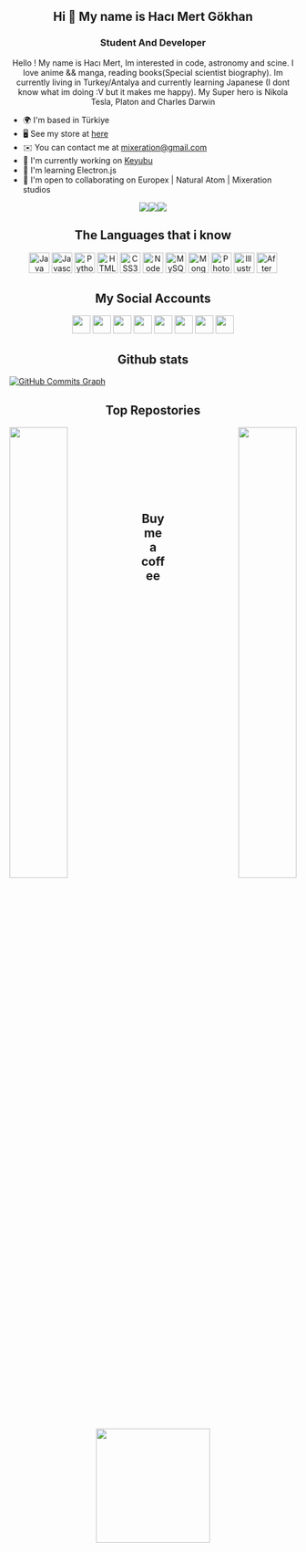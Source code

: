 <h2 align="center">Hi 👋 My name is Hacı Mert Gökhan</h2>
<h3 align="center">Student And Developer</h3>

<p align="center">Hello ! My name is Hacı Mert, Im interested in code, astronomy and scine. I love anime && manga, reading books(Special scientist biography). Im currently living in Turkey/Antalya and currently learning Japanese (I dont know what im doing :V but it makes me happy). My Super hero is Nikola Tesla, Platon and Charles Darwin</p>

* 🌍  I'm based in Türkiye
* 🖥️  See my store at [here](http://europex.store/)
* ✉️  You can contact me at [mixeration@gmail.com](mailto:mixeration@gmail.com)
* 🚀  I'm currently working on [Keyubu](http://keyubu.com)
* 🧠  I'm learning Electron.js
* 🤝  I'm open to collaborating on Europex | Natural Atom | Mixeration studios

<p align="center"><a href="https://www.twitter.com/m1xeration" target="_blank" rel="noreferrer"><img
src="https://img.shields.io/twitter/follow/m1xeration?logo=twitter&style=for-the-badge&color=0891b2&labelColor=1c1917"
/></a><a href="https://www.github.com/mixeration" target="_blank" rel="noreferrer"><img
src="https://img.shields.io/github/followers/mixeration?logo=github&style=for-the-badge&color=0891b2&labelColor=1c1917" /></a><a href="https://www.twitch.tv/mixeration" target="_blank" rel="noreferrer"><img
src="https://img.shields.io/twitch/status/mixeration?logo=twitchsx&style=for-the-badge&color=0891b2&labelColor=1c1917&label=TWITCH+STATUS" /></a></p>

<h2 align="center">The Languages that i know</h2>

<p align="center">
<a href="https://www.oracle.com/java/" target="_blank" rel="noreferrer"><img src="https://raw.githubusercontent.com/danielcranney/readme-generator/main/public/icons/skills/java-colored.svg" width="36" height="36" alt="Java" /></a>
<a href="https://developer.mozilla.org/en-US/docs/Web/JavaScript" target="_blank" rel="noreferrer"><img src="https://raw.githubusercontent.com/danielcranney/readme-generator/main/public/icons/skills/javascript-colored.svg" width="36" height="36" alt="Javascript" /></a>
<a href="https://www.python.org/" target="_blank" rel="noreferrer"><img src="https://raw.githubusercontent.com/danielcranney/readme-generator/main/public/icons/skills/python-colored.svg" width="36" height="36" alt="Python" /></a>
<a href="https://developer.mozilla.org/en-US/docs/Glossary/HTML5" target="_blank" rel="noreferrer"><img src="https://raw.githubusercontent.com/danielcranney/readme-generator/main/public/icons/skills/html5-colored.svg" width="36" height="36" alt="HTML5" /></a>
<a href="https://www.w3.org/TR/CSS/#css" target="_blank" rel="noreferrer"><img src="https://raw.githubusercontent.com/danielcranney/readme-generator/main/public/icons/skills/css3-colored.svg" width="36" height="36" alt="CSS3" /></a>
<a href="https://nodejs.org/en/" target="_blank" rel="noreferrer"><img src="https://raw.githubusercontent.com/danielcranney/readme-generator/main/public/icons/skills/nodejs-colored.svg" width="36" height="36" alt="NodeJS" /></a>
<a href="https://www.mysql.com/" target="_blank" rel="noreferrer"><img src="https://raw.githubusercontent.com/danielcranney/readme-generator/main/public/icons/skills/mysql-colored.svg" width="36" height="36" alt="MySQL" /></a>
<a href="https://www.mongodb.com/" target="_blank" rel="noreferrer"><img src="https://raw.githubusercontent.com/danielcranney/readme-generator/main/public/icons/skills/mongodb-colored.svg" width="36" height="36" alt="MongoDB" /></a>
<a href="https://www.adobe.com/uk/products/photoshop.html" target="_blank" rel="noreferrer"><img src="https://raw.githubusercontent.com/danielcranney/readme-generator/main/public/icons/skills/photoshop-colored-dark.svg" width="36" height="36" alt="Photoshop" /></a>
<a href="adobe.com/uk/products/illustrator.html" target="_blank" rel="noreferrer"><img src="https://raw.githubusercontent.com/danielcranney/readme-generator/main/public/icons/skills/illustrator-colored-dark.svg" width="36" height="36" alt="Illustrator" /></a>
<a href="https://www.adobe.com/uk/products/aftereffects.html" target="_blank" rel="noreferrer"><img src="https://raw.githubusercontent.com/danielcranney/readme-generator/main/public/icons/skills/aftereffects-colored-dark.svg" width="36" height="36" alt="After Effects" /></a>
</p>

<h2 align="center">My Social Accounts</h2>

<p align="center"> <a href="https://www.dev.to/mixeration" target="_blank" rel="noreferrer"><img src="https://raw.githubusercontent.com/danielcranney/readme-generator/main/public/icons/socials/devdotto-dark.svg" width="32" height="32" /></a> <a href="https://discord.com/users/mixeration#5118" target="_blank" rel="noreferrer"><img src="https://raw.githubusercontent.com/danielcranney/readme-generator/main/public/icons/socials/discord.svg" width="32" height="32" /></a> <a href="https://www.github.com/mixeration" target="_blank" rel="noreferrer"><img src="https://raw.githubusercontent.com/danielcranney/readme-generator/main/public/icons/socials/github-dark.svg" width="32" height="32" /></a> <a href="http://www.instagram.com/mertgokhan.java" target="_blank" rel="noreferrer"><img src="https://raw.githubusercontent.com/danielcranney/readme-generator/main/public/icons/socials/instagram.svg" width="32" height="32" /></a> <a href="http://www.medium.com/@mixeration" target="_blank" rel="noreferrer"><img src="https://raw.githubusercontent.com/danielcranney/readme-generator/main/public/icons/socials/medium-dark.svg" width="32" height="32" /></a> <a href="https://www.twitter.com/m1xeration" target="_blank" rel="noreferrer"><img src="https://raw.githubusercontent.com/danielcranney/readme-generator/main/public/icons/socials/twitter.svg" width="32" height="32" /></a> <a href="https://www.youtube.com/c/Mert Gökhan" target="_blank" rel="noreferrer"><img src="https://raw.githubusercontent.com/danielcranney/readme-generator/main/public/icons/socials/youtube.svg" width="32" height="32" /></a> <a href="https://www.twitch.tv/mixeration" target="_blank" rel="noreferrer"><img src="https://raw.githubusercontent.com/danielcranney/readme-generator/main/public/icons/socials/twitch.svg" width="32" height="32" /></a></p>

<h2 align="center">Github stats</h2>

<a href="http://www.github.com/mixeration"><img src="https://activity-graph.herokuapp.com/graph?username=mixeration&bg_color=1c1917&color=ffffff&line=0891b2&point=ffffff&area_color=1c1917&area=true&hide_border=true&custom_title=GitHub%20Commits%20Graph" alt="GitHub Commits Graph" /></a>


<h2 align="center">Top Repostories</h2>

<div width="100%" align="center"><a href="https://github.com/mixeration/ExtraWall" align="left"><img align="left" width="45%" src="https://github-readme-stats.vercel.app/api/pin/?username=mixeration&repo=ExtraWall&title_color=0891b2&text_color=ffffff&icon_color=0891b2&bg_color=1c1917&hide_border=true&locale=en" /></a><a href="https://github.com/mixeration/mixeration.github.io" align="right"><img align="right" width="45%" src="https://github-readme-stats.vercel.app/api/pin/?username=mixeration&repo=mixeration.github.io&title_color=0891b2&text_color=ffffff&icon_color=0891b2&bg_color=1c1917&hide_border=true&locale=en" /></a></div><br /><br /><br /><br /><br /><br /><br />

<h2 align="center">Buy me a coffee</h2>

<p align="center"><a href="https://www.buymeacoffee.com/mixeration"><img src="https://cdn.buymeacoffee.com/buttons/v2/default-yellow.png" width="200" /></a></p>
